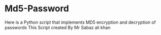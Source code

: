 # Md5-Password
Here is a Python script that implements MD5 encryption and decryption of passwords This Script created By Mr Sabaz ali khan
